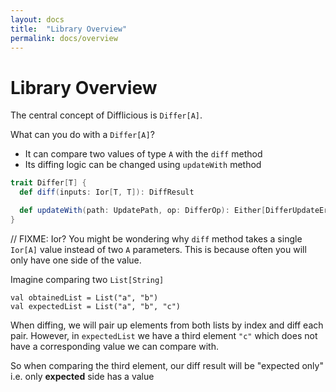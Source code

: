 ```yaml
---
layout: docs
title:  "Library Overview"
permalink: docs/overview
---
```


# Library Overview

The central concept of Difflicious is `Differ[A]`.

What can you do with a `Differ[A]`?

- It can compare two values of type `A` with the `diff` method
- Its diffing logic can be changed using `updateWith` method

```scala
trait Differ[T] {
  def diff(inputs: Ior[T, T]): DiffResult

  def updateWith(path: UpdatePath, op: DifferOp): Either[DifferUpdateError, Differ[T]]
}
```

// FIXME: Ior?
You might be wondering why `diff` method takes a single `Ior[A]` value instead of two `A` parameters. 
This is because often you will only have one side of the value. 

Imagine comparing two `List[String]`

```
val obtainedList = List("a", "b")
val expectedList = List("a", "b", "c")
```

When diffing, we will pair up elements from both lists by index and diff each pair. 
However, in `expectedList` we have a third element `"c"` which does not have a corresponding value we can compare with.

So when comparing the third element, our diff result will be "expected only" i.e. only **expected** side has a value
